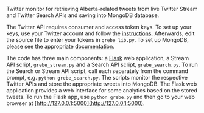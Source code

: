 Twitter monitor for retrieving Alberta-related tweets from live Twitter Stream and Twitter Search APIs and saving into MongoDB database.

The Twitter API requires consumer and access token keys. To set up your keys, use your Twitter account and follow the [instructions](http://iag.me/socialmedia/how-to-create-a-twitter-app-in-8-easy-steps/). Afterwards, edit the source file to enter your tokens in `grebe_lib.py`. To set up MongoDB, please see the appropriate [documentation](http://docs.mongodb.org/manual).

The code has three main components: a [Flask](http://flask.pocoo.org/) web application, a Stream API script, `grebe_stream.py` and a Search API script, `grebe_search.py`. To run the Search or Stream API script, call each separately from the command prompt, e.g. `python grebe_search.py`. The scripts monitor the respective Twitter APIs and store the appropriate tweets into MongoDB. The Flask web application provides a web interface for some analytics based on the stored tweets. To run the Flask app, use `python grebe.py` and then go to your web browser at [http://127.0.0.1:5000](http://127.0.0.1:5000).